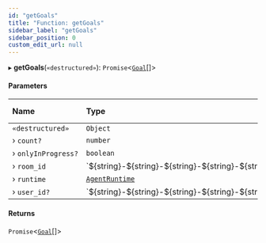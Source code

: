 ```yaml
---
id: "getGoals"
title: "Function: getGoals"
sidebar_label: "getGoals"
sidebar_position: 0
custom_edit_url: null
---
```


▸ **getGoals**(`«destructured»`): `Promise`\<[`Goal`](../interfaces/Goal.md)[]\>

#### Parameters

| Name                | Type                                                       | Default value |
| :------------------ | :--------------------------------------------------------- | :------------ |
| `«destructured»`    | `Object`                                                   | `undefined`   |
| › `count?`          | `number`                                                   | `5`           |
| › `onlyInProgress?` | `boolean`                                                  | `true`        |
| › `room_id`         | \`$\{string}-$\{string}-$\{string}-$\{string}-$\{string}\` | `undefined`   |
| › `runtime`         | [`AgentRuntime`](../classes/AgentRuntime.md)               | `undefined`   |
| › `user_id?`        | \`$\{string}-$\{string}-$\{string}-$\{string}-$\{string}\` | `undefined`   |

#### Returns

`Promise`\<[`Goal`](../interfaces/Goal.md)[]\>

